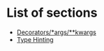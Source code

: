 # List of sections

- [Decorators/\*args/**kwargs](decorator-kwargs-args.md)
- [Type Hinting](Type_Hinting.md)
